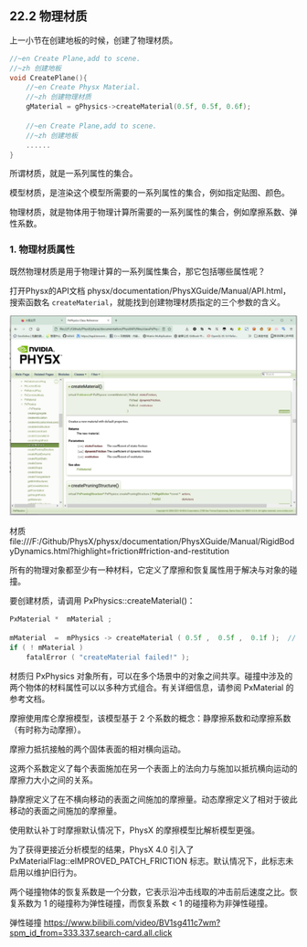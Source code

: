 ## 22.2 物理材质

上一小节在创建地板的时候，创建了物理材质。

```c++
//~en Create Plane,add to scene.
//~zh 创建地板
void CreatePlane(){
    //~en Create Physx Material.
    //~zh 创建物理材质
    gMaterial = gPhysics->createMaterial(0.5f, 0.5f, 0.6f);

    //~en Create Plane,add to scene.
    //~zh 创建地板
    ......
}
```

所谓材质，就是一系列属性的集合。

模型材质，是渲染这个模型所需要的一系列属性的集合，例如指定贴图、颜色。

物理材质，就是物体用于物理计算所需要的一系列属性的集合，例如摩擦系数、弹性系数。

### 1. 物理材质属性

既然物理材质是用于物理计算的一系列属性集合，那它包括哪些属性呢？

打开Physx的API文档 physx/documentation/PhysXGuide/Manual/API.html，搜索函数名 `createMaterial`，就能找到创建物理材质指定的三个参数的含义。

![](../../imgs/physx/physx_material/api_creatematerial.jpg)



材质
file:///F:/Github/PhysX/physx/documentation/PhysXGuide/Manual/RigidBodyDynamics.html?highlight=friction#friction-and-restitution

所有的物理对象都至少有一种材料，它定义了摩擦和恢复属性用于解决与对象的碰撞。

要创建材质，请调用 PxPhysics::createMaterial()：

```c++
PxMaterial *  mMaterial ; 

mMaterial  =  mPhysics -> createMaterial ( 0.5f ,  0.5f ,  0.1f );  // 静止的摩擦, 动态摩擦, 恢复原状
if ( ! mMaterial ) 
    fatalError ( "createMaterial failed!" );
```

材质归 PxPhysics 对象所有，可以在多个场景中的对象之间共享。碰撞中涉及的两个物体的材料属性可以以多种方式组合。有关详细信息，请参阅 PxMaterial 的参考文档。

摩擦使用库仑摩擦模型，该模型基于 2 个系数的概念：静摩擦系数和动摩擦系数（有时称为动摩擦）。

摩擦力抵抗接触的两个固体表面的相对横向运动。

这两个系数定义了每个表面施加在另一个表面上的法向力与施加以抵抗横向运动的摩擦力大小之间的关系。

静摩擦定义了在不横向移动的表面之间施加的摩擦量。动态摩擦定义了相对于彼此移动的表面之间施加的摩擦量。

使用默认补丁时摩擦默认情况下，PhysX 的摩擦模型比解析模型更强。

为了获得更接近分析模型的结果，PhysX 4.0 引入了 PxMaterialFlag::eIMPROVED_PATCH_FRICTION 标志。默认情况下，此标志未启用以维护旧行为。

两个碰撞物体的恢复系数是一个分数，它表示沿冲击线取的冲击前后速度之比。恢复系数为 1 的碰撞称为弹性碰撞，而恢复系数 < 1 的碰撞称为非弹性碰撞。


弹性碰撞
https://www.bilibili.com/video/BV1sg411c7wm?spm_id_from=333.337.search-card.all.click